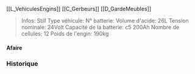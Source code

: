 [[L_VehiculesEngins]] [[C_Gerbeurs]] [[D_GardeMeubles]]

> Infos: Still
Type véhicule:
N° batterie:
Volume d'acide: 26L
Tension nominale: 24Volt
Capacité de la batterie: c5 200Ah
Nombre de cellules: 12
Poids de l'engin: 190kg

#### Afaire 

### Historique